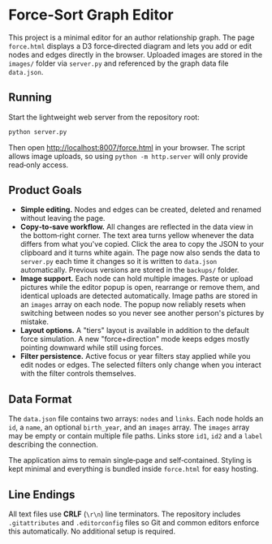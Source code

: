 # Force-Sort Graph Editor

This project is a minimal editor for an author relationship graph.  The page
`force.html` displays a D3 force‑directed diagram and lets you add or edit
nodes and edges directly in the browser.  Uploaded images are stored in the
`images/` folder via `server.py` and referenced by the graph data file
`data.json`.

## Running

Start the lightweight web server from the repository root:

```bash
python server.py
```

Then open [http://localhost:8007/force.html](http://localhost:8007/force.html)
 in your browser.  The script allows image uploads, so using `python -m
http.server` will only provide read‑only access.

## Product Goals

* **Simple editing.**  Nodes and edges can be created, deleted and renamed
  without leaving the page.
* **Copy‑to‑save workflow.**  All changes are reflected in the data view in the
  bottom‑right corner.  The text area turns yellow whenever the data differs
  from what you've copied.  Click the area to copy the JSON to your clipboard
  and it turns white again.  The page now also sends the data to
  `server.py` each time it changes so it is written to `data.json`
  automatically.  Previous versions are stored in the `backups/` folder.
* **Image support.**  Each node can hold multiple images.  Paste or upload
  pictures while the editor popup is open, rearrange or remove them, and
  identical uploads are detected automatically. Image paths are stored in an
  `images` array on each node.
The popup now reliably resets when switching between nodes so you never
  see another person's pictures by mistake.
* **Layout options.**  A "tiers" layout is available in addition to the default
  force simulation. A new "force+direction" mode keeps edges mostly pointing
  downward while still using forces.
* **Filter persistence.**  Active focus or year filters stay applied while you
  edit nodes or edges. The selected filters only change when you interact with
  the filter controls themselves.

## Data Format

The `data.json` file contains two arrays: `nodes` and `links`. Each node holds
an `id`, a `name`, an optional `birth_year`, and an `images` array. The
`images` array may be empty or contain multiple file paths. Links store `id1`,
`id2` and a `label` describing the connection.


The application aims to remain single‑page and self‑contained.  Styling is kept
minimal and everything is bundled inside `force.html` for easy hosting.

## Line Endings

All text files use **CRLF** (`\r\n`) line terminators. The repository includes
`.gitattributes` and `.editorconfig` files so Git and common editors enforce this
automatically. No additional setup is required.

